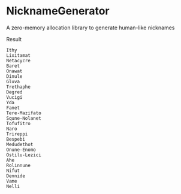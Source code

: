 # NicknameGenerator
 A zero-memory allocation library to generate human-like nicknames

Result
```
Ithy
Lixitamat
Netacycre
Baret
Onawat
Dinule
Gluva
Trethaphe
Degred
Vucigi
Yda
Fanet
Tere-Mazifato
Squne-Nolanet
Tofufitro
Naro
Trireppi
Bespebi
Medudethot
Onune-Enomo
Ostilu-Lezici
Ahe
Rolinnune
Nifut
Dennide
Vame
Nelli
```
